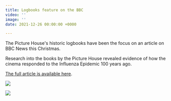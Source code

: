 ```yaml
---
title: Logbooks feature on the BBC
video: ''
image: ''
date: 2021-12-26 00:00:00 +0000

---
```

The Picture House's historic logbooks have been the focus on an article on BBC News this Christmas. 

Research into the books by the Picture House revealed evidence of how the cinema responded to the Influenza Epidemic 100 years ago. 

[The full article is available here](https://www.bbc.co.uk/news/uk-england-leeds-59685437 "BBC News").

![](/uploads/2022/09/03/image-0.jpg)

![](/uploads/2022/09/03/image-3.jpg)